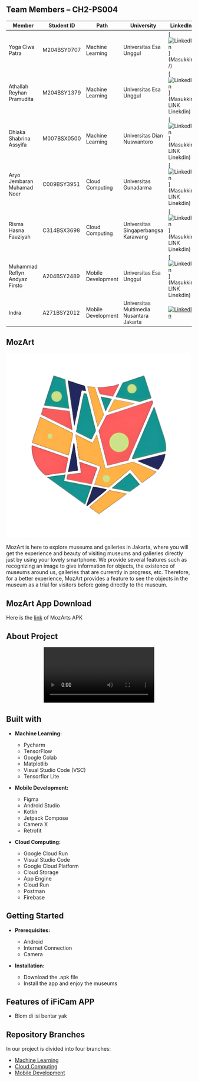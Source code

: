 ## Team Members – CH2-PS004
| Member                             | Student ID        | Path                 | University                                  | LinkedIn                                   |
|------------------------------------|-------------------|----------------------|---------------------------------------------|--------------------------------------------|
| Yoga Ciwa Patra             | M204BSY0707 | Machine Learning | Universitas Esa Unggul            | [![LinkedIn](https://img.shields.io/badge/LinkedIn-%230077B5.svg?logo=linkedin&logoColor=white)](Masukkin /)                        |
| Athallah Reyhan Pramudita | M204BSY1379 | Machine Learning | Universitas Esa Unggul            | [![LinkedIn](https://img.shields.io/badge/LinkedIn-%230077B5.svg?logo=linkedin&logoColor=white)](Masukkin LINK Linekdin)                 |
| Dhiaka Shabrina Assyifa    | M007BSX0500 | Machine Learning | Universitas Dian Nuswantoro    | [![LinkedIn](https://img.shields.io/badge/LinkedIn-%230077B5.svg?logo=linkedin&logoColor=white)](Masukkin LINK Linekdin)              |
| Aryo Jembaran Muhamad Noer  | C009BSY3951 | Cloud Computing   | Universitas Gunadarma          | [![LinkedIn](https://img.shields.io/badge/LinkedIn-%230077B5.svg?logo=linkedin&logoColor=white)](Masukkin LINK Linekdin)        |
| Risma Hasna Fauziyah       | C314BSX3698 | Cloud Computing   | Universitas Singaperbangsa Karawang | [![LinkedIn](https://img.shields.io/badge/LinkedIn-%230077B5.svg?logo=linkedin&logoColor=white)](Masukkin LINK Linekdin)                |
| Muhammad Reflyn Andyaz Firsto | A204BSY2489 | Mobile Development | Universitas Esa Unggul            | [![LinkedIn](https://img.shields.io/badge/LinkedIn-%230077B5.svg?logo=linkedin&logoColor=white)](Masukkin LINK Linekdin)        |
  | Indra                                | A271BSY2012 | Mobile Development | Universitas Multimedia Nusantara Jakarta | [![LinkedIn](https://img.shields.io/badge/LinkedIn-%230077B5.svg?logo=linkedin&logoColor=white)](https://www.linkedin.com/in/indra-769602256/)                      |


## MozArt
<p align="center">
  <img src="https://github.com/Altaair07/MozArt/blob/01f303dd92b91ba70447f647e05e0ea26324f9b5/MozArt%20Logo.jpg" alt="MozArt Logo" width="500" height="500">
</p>

MozArt is here to explore museums and galleries in Jakarta, where you will get the experience and beauty of visiting museums and galleries directly just by using your lovely smartphone. We provide several features such as recognizing an image to give information for objects, the existence of museums around us, galleries that are currently in progress, etc. Therefore, for a better experience, MozArt provides a feature to see the objects in the museum as a trial for visitors before going directly to the museum.

## MozArt App Download
Here is the [link](menyusul) of MozArts APK

## About Project
<div align="center">
  <video src="Menyusul width="400" />
</div>

## Built with

- **Machine Learning:**
  - Pycharm
  - TensorFlow
  - Google Colab
  - Matplotlib
  - Visual Studio Code (VSC)
  - Tensorflor Lite

- **Mobile Development:**
  - Figma
  - Android Studio
  - Kotlin
  - Jetpack Compose
  - Camera X
  - Retrofit

- **Cloud Computing:**
  - Google Cloud Run
  - Visual Studio Code
  - Google Cloud Platform
  - Cloud Storage
  - App Engine
  - Cloud Run
  - Postman
  - Firebase

## Getting Started

- **Prerequisites:**
  - Android
  - Internet Connection
  - Camera

- **Installation:**
  - Download the .apk file
  - Install the app and enjoy the museums

## Features of iFiCam APP

- Blom di isi bentar yak
  
## Repository Branches

In our project is divided into four branches:
  - [Machine Learning](https://github.com/Altaair07/MozArt/blob/Machine-Learning/README.md)
  - [Cloud Computing](https://github.com/Altaair07/MozArt/blob/Cloud-Computing/README.md)
  - [Mobile Development](https://github.com/Altaair07/MozArt/blob/Mobile-Development/README.md)
